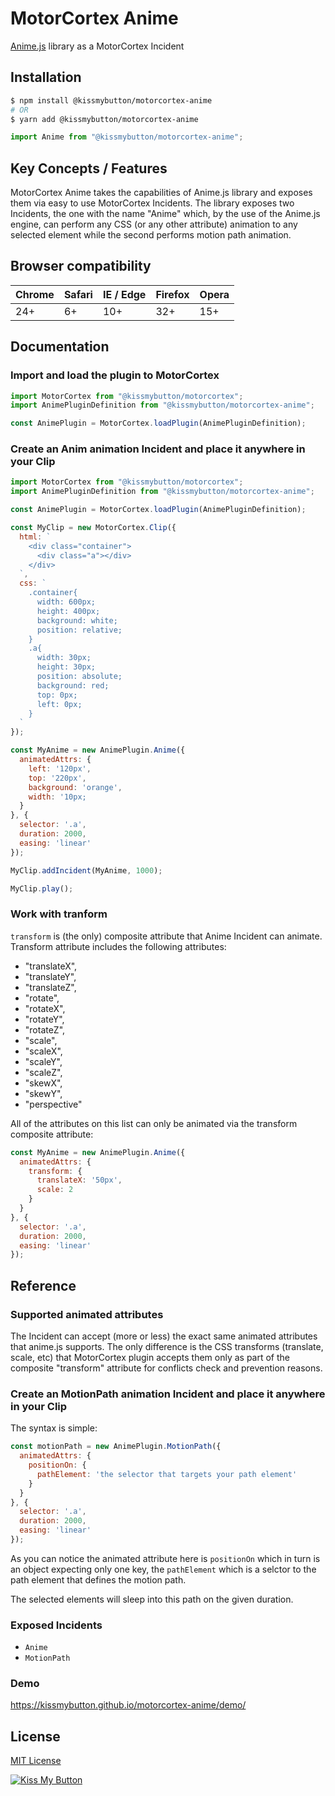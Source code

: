 # MotorCortex Anime

[Anime.js](https://animejs.com/) library as a MotorCortex Incident

## Installation
```bash
$ npm install @kissmybutton/motorcortex-anime
# OR
$ yarn add @kissmybutton/motorcortex-anime
```

```javascript
import Anime from "@kissmybutton/motorcortex-anime";
```


## Key Concepts / Features
MotorCortex Anime takes the capabilities of Anime.js library and exposes them via 
easy to use MotorCortex Incidents. 
The library exposes two Incidents, the one with the name "Anime" which, by the use 
of the Anime.js engine, can perform any CSS (or any other attribute) animation 
to any selected element while the second performs motion path animation.

## Browser compatibility 
| Chrome | Safari | IE / Edge | Firefox | Opera |
| --- | --- | --- | --- | --- |
| 24+ | 6+ | 10+ | 32+ | 15+ |

## Documentation
### Import and load the plugin to MotorCortex
```javascript
import MotorCortex from "@kissmybutton/motorcortex";
import AnimePluginDefinition from "@kissmybutton/motorcortex-anime";

const AnimePlugin = MotorCortex.loadPlugin(AnimePluginDefinition);
```

### Create an Anim animation Incident and place it anywhere in your Clip
```javascript
import MotorCortex from "@kissmybutton/motorcortex";
import AnimePluginDefinition from "@kissmybutton/motorcortex-anime";

const AnimePlugin = MotorCortex.loadPlugin(AnimePluginDefinition);

const MyClip = new MotorCortex.Clip({
  html: `
    <div class="container">
      <div class="a"></div>
    </div>
  `,
  css: `
    .container{
      width: 600px;
      height: 400px;
      background: white;
      position: relative;
    }
    .a{
      width: 30px;
      height: 30px;
      position: absolute;
      background: red;
      top: 0px;
      left: 0px;
    }
  `
});

const MyAnime = new AnimePlugin.Anime({
  animatedAttrs: {
    left: '120px',
    top: '220px',
    background: 'orange',
    width: '10px;
  }
}, {
  selector: '.a',
  duration: 2000,
  easing: 'linear'
});

MyClip.addIncident(MyAnime, 1000);

MyClip.play();
```

### Work with tranform
`transform` is (the only) composite attribute that Anime Incident can animate. Transform attribute includes the following attributes:
- "translateX",
- "translateY",
- "translateZ",
- "rotate",
- "rotateX",
- "rotateY",
- "rotateZ",
- "scale",
- "scaleX",
- "scaleY",
- "scaleZ",
- "skewX",
- "skewY",
- "perspective"

All of the attributes on this list can only be animated via the transform composite attribute:
```javascript
const MyAnime = new AnimePlugin.Anime({
  animatedAttrs: {
    transform: {
      translateX: '50px',
      scale: 2
    }
  }
}, {
  selector: '.a',
  duration: 2000,
  easing: 'linear'
});
```

## Reference
### Supported animated attributes
The Incident can accept (more or less) the exact same animated attributes that anime.js supports. 
The only difference is the CSS transforms (translate, scale, etc) that MotorCortex plugin 
accepts them only as part of the composite "transform" attribute for conflicts check 
and prevention reasons. 

### Create an MotionPath animation Incident and place it anywhere in your Clip
The syntax is simple:

```javascript
const motionPath = new AnimePlugin.MotionPath({
  animatedAttrs: {
    positionOn: {
      pathElement: 'the selector that targets your path element'
    }
  }
}, {
  selector: '.a',
  duration: 2000,
  easing: 'linear'
});
```
As you can notice the animated attribute here is `positionOn` which in turn is an
object expecting only one key, the `pathElement` which is a selctor to the path
element that defines the motion path.

The selected elements will sleep into this path on the given duration.

### Exposed Incidents
* `Anime`
* `MotionPath`
### Demo
https://kissmybutton.github.io/motorcortex-anime/demo/


## License
[MIT License](https://opensource.org/licenses/MIT)


  
  
[![Kiss My Button](https://presskit.kissmybutton.gr/logos/kissmybutton-logo-small.png)](https://kissmybutton.gr)
